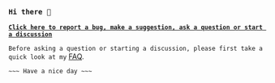 ### `Hi there 👋`

**[`Click here to report a bug, make a suggestion, ask a question or start a discussion`](https://github.com/igorlogius/igorlogius/issues/new/choose)**

`Before asking a question or starting a discussion, please first take a quick look at my` [FAQ](https://github.com/igorlogius/igorlogius/blob/main/FAQ.md).

`~~~ Have a nice day ~~~`
